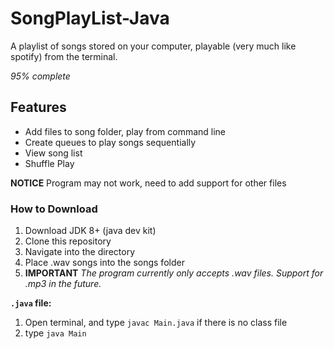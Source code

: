 # SongPlayList-Java
A playlist of songs stored on your computer, playable (very much like spotify) from the terminal.

_95% complete_

## Features

- Add files to song folder, play from command line
- Create queues to play songs sequentially
- View song list
- Shuffle Play

**NOTICE** Program may not work, need to add support for other files


### How to Download

1. Download JDK 8+ (java dev kit)
2. Clone this repository
3. Navigate into the directory
4. Place .wav songs into the songs folder
4. **IMPORTANT** _The program currently only accepts .wav files. Support for .mp3 in the future._

**`.java` file:**

1. Open terminal, and type `javac Main.java` if there is no class file
2. type `java Main`
